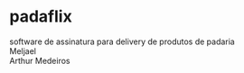 # padaflix
software de assinatura para delivery de produtos de padaria
<br> Meljael
<br> 
Arthur Medeiros
